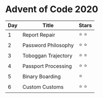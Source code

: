 # Advent of Code 2020

Day | Title | Stars |
------------ | ------------ | ------------- |
1 | Report Repair | :star: :star: |
2 | Password Philosophy | :star: :star: |
3 | Toboggan Trajectory | :star: :star: |
4 | Passport Processing | :star: :star: |
5 | Binary Boarding | :star: |
6 | Custom Customs | :star: :star: |
